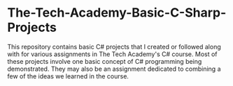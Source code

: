 # The-Tech-Academy-Basic-C-Sharp-Projects

This repository contains basic C# projects that I created or followed along with for various assignments in The Tech Academy's C# course.
Most of these projects involve one basic concept of C# programming being demonstrated. They may also be an assignment dedicated to 
combining a few of the ideas we learned in the course.
